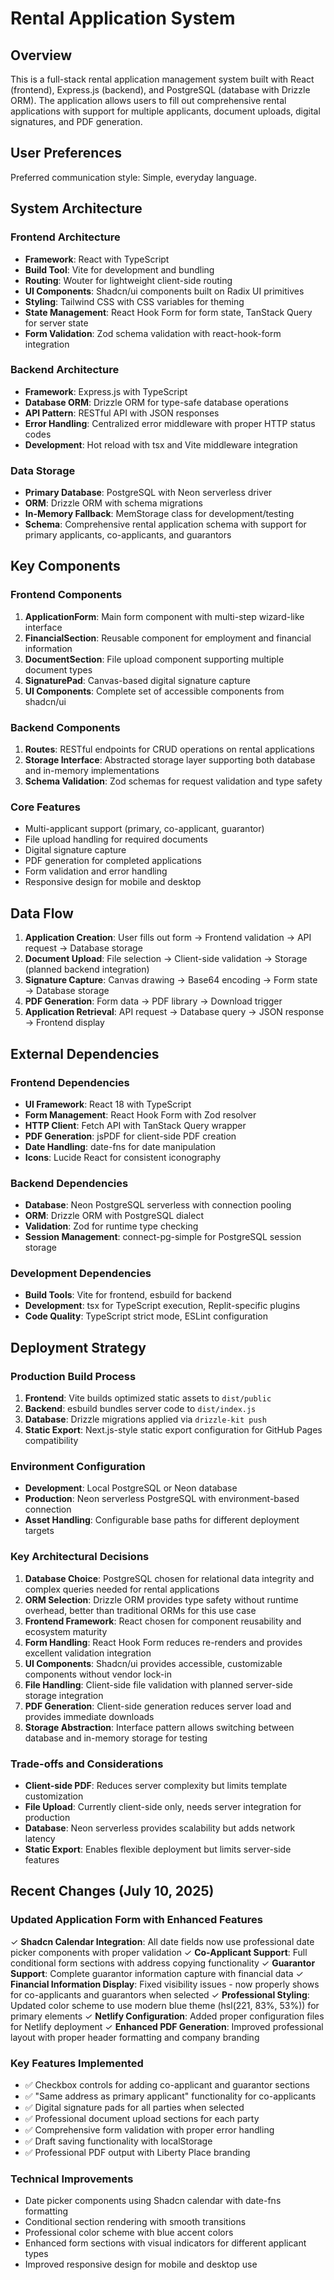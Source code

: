 # Rental Application System

## Overview

This is a full-stack rental application management system built with React (frontend), Express.js (backend), and PostgreSQL (database with Drizzle ORM). The application allows users to fill out comprehensive rental applications with support for multiple applicants, document uploads, digital signatures, and PDF generation.

## User Preferences

Preferred communication style: Simple, everyday language.

## System Architecture

### Frontend Architecture
- **Framework**: React with TypeScript
- **Build Tool**: Vite for development and bundling
- **Routing**: Wouter for lightweight client-side routing
- **UI Components**: Shadcn/ui components built on Radix UI primitives
- **Styling**: Tailwind CSS with CSS variables for theming
- **State Management**: React Hook Form for form state, TanStack Query for server state
- **Form Validation**: Zod schema validation with react-hook-form integration

### Backend Architecture
- **Framework**: Express.js with TypeScript
- **Database ORM**: Drizzle ORM for type-safe database operations
- **API Pattern**: RESTful API with JSON responses
- **Error Handling**: Centralized error middleware with proper HTTP status codes
- **Development**: Hot reload with tsx and Vite middleware integration

### Data Storage
- **Primary Database**: PostgreSQL with Neon serverless driver
- **ORM**: Drizzle ORM with schema migrations
- **In-Memory Fallback**: MemStorage class for development/testing
- **Schema**: Comprehensive rental application schema with support for primary applicants, co-applicants, and guarantors

## Key Components

### Frontend Components
1. **ApplicationForm**: Main form component with multi-step wizard-like interface
2. **FinancialSection**: Reusable component for employment and financial information
3. **DocumentSection**: File upload component supporting multiple document types
4. **SignaturePad**: Canvas-based digital signature capture
5. **UI Components**: Complete set of accessible components from shadcn/ui

### Backend Components
1. **Routes**: RESTful endpoints for CRUD operations on rental applications
2. **Storage Interface**: Abstracted storage layer supporting both database and in-memory implementations
3. **Schema Validation**: Zod schemas for request validation and type safety

### Core Features
- Multi-applicant support (primary, co-applicant, guarantor)
- File upload handling for required documents
- Digital signature capture
- PDF generation for completed applications
- Form validation and error handling
- Responsive design for mobile and desktop

## Data Flow

1. **Application Creation**: User fills out form → Frontend validation → API request → Database storage
2. **Document Upload**: File selection → Client-side validation → Storage (planned backend integration)
3. **Signature Capture**: Canvas drawing → Base64 encoding → Form state → Database storage
4. **PDF Generation**: Form data → PDF library → Download trigger
5. **Application Retrieval**: API request → Database query → JSON response → Frontend display

## External Dependencies

### Frontend Dependencies
- **UI Framework**: React 18 with TypeScript
- **Form Management**: React Hook Form with Zod resolver
- **HTTP Client**: Fetch API with TanStack Query wrapper
- **PDF Generation**: jsPDF for client-side PDF creation
- **Date Handling**: date-fns for date manipulation
- **Icons**: Lucide React for consistent iconography

### Backend Dependencies
- **Database**: Neon PostgreSQL serverless with connection pooling
- **ORM**: Drizzle ORM with PostgreSQL dialect
- **Validation**: Zod for runtime type checking
- **Session Management**: connect-pg-simple for PostgreSQL session storage

### Development Dependencies
- **Build Tools**: Vite for frontend, esbuild for backend
- **Development**: tsx for TypeScript execution, Replit-specific plugins
- **Code Quality**: TypeScript strict mode, ESLint configuration

## Deployment Strategy

### Production Build Process
1. **Frontend**: Vite builds optimized static assets to `dist/public`
2. **Backend**: esbuild bundles server code to `dist/index.js`
3. **Database**: Drizzle migrations applied via `drizzle-kit push`
4. **Static Export**: Next.js-style static export configuration for GitHub Pages compatibility

### Environment Configuration
- **Development**: Local PostgreSQL or Neon database
- **Production**: Neon serverless PostgreSQL with environment-based connection
- **Asset Handling**: Configurable base paths for different deployment targets

### Key Architectural Decisions

1. **Database Choice**: PostgreSQL chosen for relational data integrity and complex queries needed for rental applications
2. **ORM Selection**: Drizzle ORM provides type safety without runtime overhead, better than traditional ORMs for this use case
3. **Frontend Framework**: React chosen for component reusability and ecosystem maturity
4. **Form Handling**: React Hook Form reduces re-renders and provides excellent validation integration
5. **UI Components**: Shadcn/ui provides accessible, customizable components without vendor lock-in
6. **File Handling**: Client-side file validation with planned server-side storage integration
7. **PDF Generation**: Client-side generation reduces server load and provides immediate downloads
8. **Storage Abstraction**: Interface pattern allows switching between database and in-memory storage for testing

### Trade-offs and Considerations
- **Client-side PDF**: Reduces server complexity but limits template customization
- **File Upload**: Currently client-side only, needs server integration for production
- **Database**: Neon serverless provides scalability but adds network latency
- **Static Export**: Enables flexible deployment but limits server-side features

## Recent Changes (July 10, 2025)

### Updated Application Form with Enhanced Features
✓ **Shadcn Calendar Integration**: All date fields now use professional date picker components with proper validation
✓ **Co-Applicant Support**: Full conditional form sections with address copying functionality
✓ **Guarantor Support**: Complete guarantor information capture with financial data
✓ **Financial Information Display**: Fixed visibility issues - now properly shows for co-applicants and guarantors when selected
✓ **Professional Styling**: Updated color scheme to use modern blue theme (hsl(221, 83%, 53%)) for primary elements
✓ **Netlify Configuration**: Added proper configuration files for Netlify deployment
✓ **Enhanced PDF Generation**: Improved professional layout with proper header formatting and company branding

### Key Features Implemented
- ✅ Checkbox controls for adding co-applicant and guarantor sections
- ✅ "Same address as primary applicant" functionality for co-applicants  
- ✅ Digital signature pads for all parties when selected
- ✅ Professional document upload sections for each party
- ✅ Comprehensive form validation with proper error handling
- ✅ Draft saving functionality with localStorage
- ✅ Professional PDF output with Liberty Place branding

### Technical Improvements
- Date picker components using Shadcn calendar with date-fns formatting
- Conditional section rendering with smooth transitions
- Professional color scheme with blue accent colors
- Enhanced form sections with visual indicators for different applicant types
- Improved responsive design for mobile and desktop use